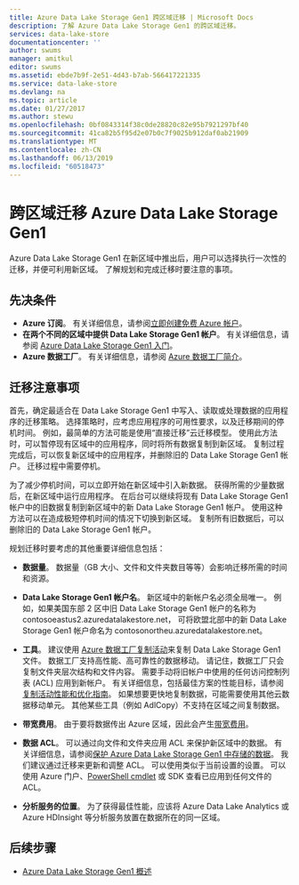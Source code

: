 ```yaml
---
title: Azure Data Lake Storage Gen1 跨区域迁移 | Microsoft Docs
description: 了解 Azure Data Lake Storage Gen1 的跨区域迁移。
services: data-lake-store
documentationcenter: ''
author: swums
manager: amitkul
editor: swums
ms.assetid: ebde7b9f-2e51-4d43-b7ab-566417221335
ms.service: data-lake-store
ms.devlang: na
ms.topic: article
ms.date: 01/27/2017
ms.author: stewu
ms.openlocfilehash: 0bf0843314f38c0de28820c82e95b7921297bf40
ms.sourcegitcommit: 41ca82b5f95d2e07b0c7f9025b912daf0ab21909
ms.translationtype: MT
ms.contentlocale: zh-CN
ms.lasthandoff: 06/13/2019
ms.locfileid: "60518473"
---
```

# <a name="migrate-azure-data-lake-storage-gen1-across-regions"></a>跨区域迁移 Azure Data Lake Storage Gen1

Azure Data Lake Storage Gen1 在新区域中推出后，用户可以选择执行一次性的迁移，并便可利用新区域。 了解规划和完成迁移时要注意的事项。

## <a name="prerequisites"></a>先决条件

* **Azure 订阅**。 有关详细信息，请参阅[立即创建免费 Azure 帐户](https://azure.microsoft.com/pricing/free-trial/)。
* **在两个不同的区域中提供 Data Lake Storage Gen1 帐户**。 有关详细信息，请参阅 [Azure Data Lake Storage Gen1 入门](data-lake-store-get-started-portal.md)。
* **Azure 数据工厂**。 有关详细信息，请参阅 [Azure 数据工厂简介](../data-factory/introduction.md)。


## <a name="migration-considerations"></a>迁移注意事项

首先，确定最适合在 Data Lake Storage Gen1 中写入、读取或处理数据的应用程序的迁移策略。 选择策略时，应考虑应用程序的可用性要求，以及迁移期间的停机时间。 例如，最简单的方法可能是使用“直接迁移”云迁移模型。 使用此方法时，可以暂停现有区域中的应用程序，同时将所有数据复制到新区域。 复制过程完成后，可以恢复新区域中的应用程序，并删除旧的 Data Lake Storage Gen1 帐户。 迁移过程中需要停机。

为了减少停机时间，可以立即开始在新区域中引入新数据。 获得所需的少量数据后，在新区域中运行应用程序。 在后台可以继续将现有 Data Lake Storage Gen1 帐户中的旧数据复制到新区域中的新 Data Lake Storage Gen1 帐户。 使用这种方法可以在造成极短停机时间的情况下切换到新区域。 复制所有旧数据后，可以删除旧的 Data Lake Storage Gen1 帐户。

规划迁移时要考虑的其他重要详细信息包括：

* **数据量**。 数据量（GB 大小、文件和文件夹数目等等）会影响迁移所需的时间和资源。

* **Data Lake Storage Gen1 帐户名**。 新区域中的新帐户名必须全局唯一。 例如，如果美国东部 2 区中旧 Data Lake Storage Gen1 帐户的名称为 contosoeastus2.azuredatalakestore.net， 可将欧盟北部中的新 Data Lake Storage Gen1 帐户命名为 contosonortheu.azuredatalakestore.net。

* **工具**。 建议使用 [Azure 数据工厂复制活动](../data-factory/connector-azure-data-lake-store.md)来复制 Data Lake Storage Gen1 文件。 数据工厂支持高性能、高可靠性的数据移动。 请记住，数据工厂只会复制文件夹层次结构和文件内容。 需要手动将旧帐户中使用的任何访问控制列表 (ACL) 应用到新帐户。 有关详细信息，包括最佳方案的性能目标，请参阅[复制活动性能和优化指南](../data-factory/copy-activity-performance.md)。 如果想要更快地复制数据，可能需要使用其他云数据移动单元。 其他某些工具（例如 AdlCopy）不支持在区域之间复制数据。  

* **带宽费用**。 由于要将数据传出 Azure 区域，因此会产生[带宽费用](https://azure.microsoft.com/pricing/details/bandwidth/)。

* **数据 ACL**。 可以通过向文件和文件夹应用 ACL 来保护新区域中的数据。 有关详细信息，请参阅[保护 Azure Data Lake Storage Gen1 中存储的数据](data-lake-store-secure-data.md)。 我们建议通过迁移来更新和调整 ACL。 可以使用类似于当前设置的设置。 可以使用 Azure 门户、[PowerShell cmdlet](/powershell/module/az.datalakestore/get-azdatalakestoreitempermission) 或 SDK 查看已应用到任何文件的 ACL。  

* **分析服务的位置**。 为了获得最佳性能，应该将 Azure Data Lake Analytics 或 Azure HDInsight 等分析服务放置在数据所在的同一区域。  

## <a name="next-steps"></a>后续步骤
* [Azure Data Lake Storage Gen1 概述](data-lake-store-overview.md)
